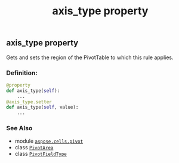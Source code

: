 ﻿---
title: axis_type property
second_title: Aspose.Cells for Python via .NET API References
description: 
type: docs
weight: 60
url: /aspose.cells.pivot/pivotarea/axis_type/
is_root: false
---

## axis_type property


Gets and sets the region of the PivotTable to which this rule applies.
### Definition:
```python
@property
def axis_type(self):
    ...
@axis_type.setter
def axis_type(self, value):
    ...
```

### See Also
* module [`aspose.cells.pivot`](../../)
* class [`PivotArea`](/cells/python-net/aspose.cells.pivot/pivotarea)
* class [`PivotFieldType`](/cells/python-net/aspose.cells.pivot/pivotfieldtype)
